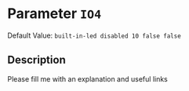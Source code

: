 # Parameter `IO4`
Default Value: `built-in-led disabled 10 false false`

## Description
Please fill me with an explanation and useful links


